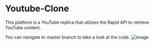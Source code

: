 # Youtube-Clone
This platform is a YouTube replica that utilizes the Rapid API to retrieve YouTube content.

You can navigate to master branch to take a look at the code.
![image](https://github.com/Gowtham1707/Youtube-Clone/assets/93418943/5363d81e-40db-43a7-b63f-2daa35d1e119)
